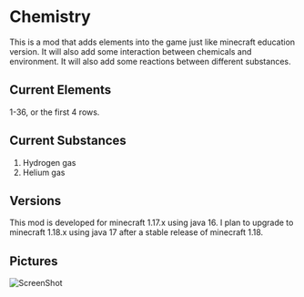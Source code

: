 # Chemistry
This is a mod that adds elements into the game just like 
minecraft education version. It will also add some interaction
between chemicals and environment. It will also add some
reactions between different substances. 

## Current Elements
1-36, or the first 4 rows.

## Current Substances
1. Hydrogen gas
2. Helium gas

## Versions
This mod is developed for minecraft 1.17.x using java 16. 
I plan to upgrade to minecraft 1.18.x using java 17 after
a stable release of minecraft 1.18. 

## Pictures
![ScreenShot](./run/screenshots/2021-11-18_23.01.09.png)
